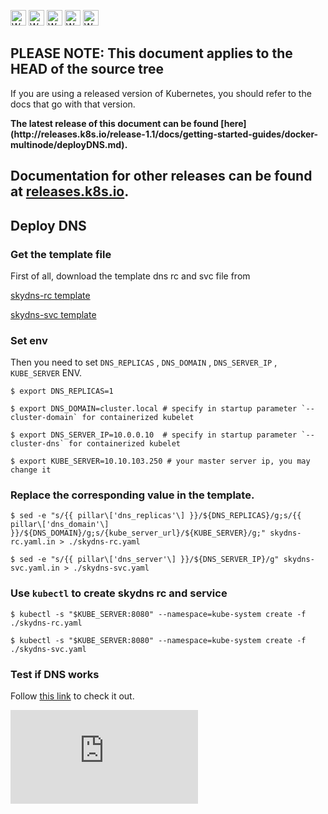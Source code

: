 <!-- BEGIN MUNGE: UNVERSIONED_WARNING -->

<!-- BEGIN STRIP_FOR_RELEASE -->

<img src="http://kubernetes.io/img/warning.png" alt="WARNING"
     width="25" height="25">
<img src="http://kubernetes.io/img/warning.png" alt="WARNING"
     width="25" height="25">
<img src="http://kubernetes.io/img/warning.png" alt="WARNING"
     width="25" height="25">
<img src="http://kubernetes.io/img/warning.png" alt="WARNING"
     width="25" height="25">
<img src="http://kubernetes.io/img/warning.png" alt="WARNING"
     width="25" height="25">

<h2>PLEASE NOTE: This document applies to the HEAD of the source tree</h2>

If you are using a released version of Kubernetes, you should
refer to the docs that go with that version.

<strong>
The latest release of this document can be found
[here](http://releases.k8s.io/release-1.1/docs/getting-started-guides/docker-multinode/deployDNS.md).

Documentation for other releases can be found at
[releases.k8s.io](http://releases.k8s.io).
</strong>
--

<!-- END STRIP_FOR_RELEASE -->

<!-- END MUNGE: UNVERSIONED_WARNING -->

## Deploy DNS

### Get the template file

First of all, download the template dns rc and svc file from

[skydns-rc template](skydns-rc.yaml.in)

[skydns-svc template](skydns-svc.yaml.in)

### Set env

Then you need to set `DNS_REPLICAS` , `DNS_DOMAIN` , `DNS_SERVER_IP` , `KUBE_SERVER` ENV.

```
$ export DNS_REPLICAS=1

$ export DNS_DOMAIN=cluster.local # specify in startup parameter `--cluster-domain` for containerized kubelet 

$ export DNS_SERVER_IP=10.0.0.10  # specify in startup parameter `--cluster-dns` for containerized kubelet 

$ export KUBE_SERVER=10.10.103.250 # your master server ip, you may change it
```

### Replace the corresponding value in the template.

```
$ sed -e "s/{{ pillar\['dns_replicas'\] }}/${DNS_REPLICAS}/g;s/{{ pillar\['dns_domain'\] }}/${DNS_DOMAIN}/g;s/{kube_server_url}/${KUBE_SERVER}/g;" skydns-rc.yaml.in > ./skydns-rc.yaml

$ sed -e "s/{{ pillar\['dns_server'\] }}/${DNS_SERVER_IP}/g" skydns-svc.yaml.in > ./skydns-svc.yaml
```

### Use `kubectl` to create skydns rc and service


```
$ kubectl -s "$KUBE_SERVER:8080" --namespace=kube-system create -f ./skydns-rc.yaml

$ kubectl -s "$KUBE_SERVER:8080" --namespace=kube-system create -f ./skydns-svc.yaml
```

### Test if DNS works

Follow [this link](../../../cluster/addons/dns/#how-do-i-test-if-it-is-working) to check it out.





<!-- BEGIN MUNGE: GENERATED_ANALYTICS -->
[![Analytics](https://kubernetes-site.appspot.com/UA-36037335-10/GitHub/docs/getting-started-guides/docker-multinode/deployDNS.md?pixel)]()
<!-- END MUNGE: GENERATED_ANALYTICS -->
